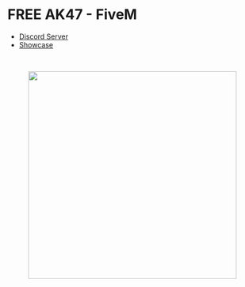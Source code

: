 # FREE AK47 - FiveM

- [Discord Server](https://discord.gg/ak-47)
- [Showcase](https://youtu.be/PrniWsCfTwc)

<br>

<p align=center><img src='https://github.com/Svxy/TnyavnTos-GTA5-Mod-Menu/blob/main/resources/preview_image.png?raw=true' height=420px></p>


<br>
